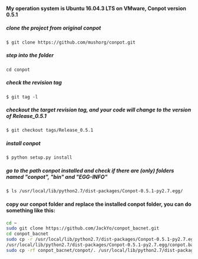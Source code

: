 #### My operation system is Ubuntu 16.04.3 LTS on VMware, Conpot version 0.5.1

##### clone the project from original conpot
`$ git clone https://github.com/mushorg/conpot.git`


##### step into the folder
`cd conpot`


##### check the revision tag
`$ git tag -l`


##### checkout the target revision tag, and your code will change to the version of Release_0.5.1
`$ git checkout tags/Release_0.5.1`


##### install conpot
`$ python setup.py install`


##### go to the path conpot installed and check if there are (only) folders named "conpot", "bin" and "EGG-INFO"
`$ ls /usr/local/lib/python2.7/dist-packages/Conpot-0.5.1-py2.7.egg/`



#### copy our conpot folder and replace the installed conpot folder, you can do something like this:

```bash
cd ~
sudo git clone https://github.com/JackYo/conpot_bacnet.git
cd conpot_bacnet
sudo cp -r /usr/local/lib/python2.7/dist-packages/Conpot-0.5.1-py2.7.egg/conpot \
/usr/local/lib/python2.7/dist-packages/Conpot-0.5.1-py2.7.egg/conpot.bak
sudo cp -rf conpot_bacnet/conpot/. /usr/local/lib/python2.7/dist-packages/Conpot-0.5.1-py2.7.egg/conpot/
```
